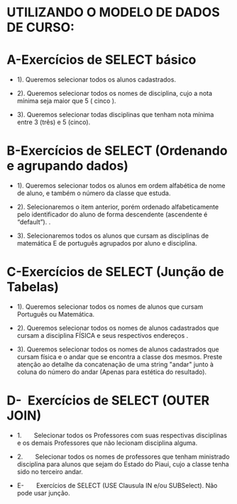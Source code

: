 # UTILIZANDO O MODELO DE DADOS DE CURSO:

# A-Exercícios de SELECT básico                              

* 1). Queremos selecionar todos os alunos cadastrados.

* 2). Queremos selecionar todos os nomes de disciplina, cujo a nota mínima seja maior que 5 ( cinco ).

* 3). Queremos selecionar todas disciplinas que tenham nota mínima entre 3 (três) e 5 (cinco).

# B-Exercícios de SELECT (Ordenando e agrupando dados)

* 1). Queremos selecionar todos os alunos em ordem alfabética de nome de aluno, e também o número da classe que estuda.

* 2). Selecionaremos o item anterior, porém ordenado alfabeticamente pelo identificador do aluno de forma descendente  (ascendente é “default”). .

* 3). Selecionaremos  todos os alunos que cursam as disciplinas de matemática E de português agrupados por aluno e disciplina.

# C-Exercícios de SELECT (Junção de Tabelas)

* 1). Queremos selecionar todos os nomes de alunos que cursam Português ou Matemática.

* 2). Queremos selecionar todos os nomes de alunos cadastrados que cursam  a disciplina FÍSICA e seus respectivos endereços .

* 3). Queremos selecionar todos os nomes de alunos cadastrados que cursam física e o andar que se encontra a classe dos mesmos.
Preste atenção ao detalhe da concatenação de uma string "andar" junto à coluna do número do andar (Apenas para estética do resultado).


# D- Exercícios de SELECT (OUTER JOIN)

* 1.    Selecionar todos os Professores com suas respectivas disciplinas e os demais Professores que não lecionam disciplina alguma.

* 2.    Selecionar todos os nomes de professores que tenham ministrado disciplina para alunos que sejam do Estado do Piaui,
cujo a classe tenha sido no terceiro andar.
 * E-    Exercícios de SELECT (USE Clausula IN e/ou SUBSelect).
Não pode usar junção.

